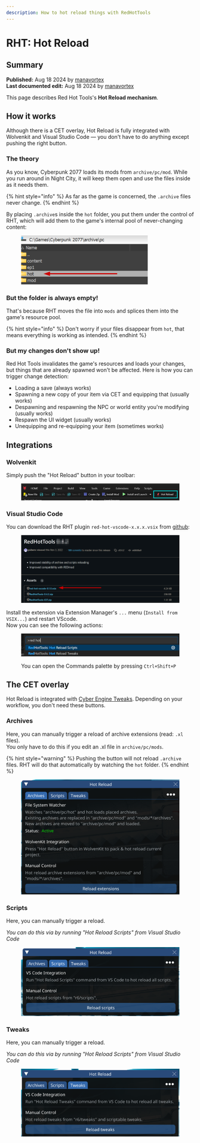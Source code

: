 ```yaml
---
description: How to hot reload things with RedHotTools
---
```


# RHT: Hot Reload

## Summary

**Published:** Aug 18 2024 by [manavortex](https://app.gitbook.com/u/NfZBoxGegfUqB33J9HXuCs6PVaC3 "mention")\
**Last documented edit:** Aug 18 2024 by [manavortex](https://app.gitbook.com/u/NfZBoxGegfUqB33J9HXuCs6PVaC3 "mention")

This page describes Red Hot Tools's **Hot Reload mechanism**.

## How it works

Although there is a CET overlay, Hot Reload is fully integrated with Wolvenkit and Visual Studio Code — you don't have to do anything except pushing the right button.

### The theory

As you know, Cyberpunk 2077 loads its mods from `archive/pc/mod`. While you run around in Night City, it will keep them open and use the files inside as it needs them.&#x20;

{% hint style="info" %}
As far as the game is concerned, the `.archive` files never change.&#x20;
{% endhint %}

By placing `.archive`s inside the `hot` folder, you put them under the control of RHT, which will add them to the game's internal pool of never-changing content:

<figure><img src="../../../.gitbook/assets/rht_hot_reload__file_system.png" alt=""><figcaption></figcaption></figure>

### But the folder is always empty!

That's because RHT moves the file into `mods` and splices them into the game's resource pool.&#x20;

{% hint style="info" %}
Don't worry if your files disappear from `hot`, that means everything is working as intended.
{% endhint %}

### But my changes don't show up!

Red Hot Tools invalidates the game's resources and loads your changes, but things that are already spawned won't be affected. Here is how you can trigger change detection:

* Loading a save (always works)
* Spawning a new copy of your item via CET and equipping that (usually works)
* Despawning and respawning the NPC or world entity you're modifying (usually works)
* Respawn the UI widget (usually works)
* Unequipping and re-equipping your item (sometimes works)

## Integrations

### Wolvenkit

Simply push the "Hot Reload" button in your toolbar:

<figure><img src="../../../.gitbook/assets/rht_hot_reload_wolvenkit.png" alt=""><figcaption></figcaption></figure>

### Visual Studio Code

You can download the RHT plugin `red-hot-vscode-x.x.x.vsix` from [github](https://github.com/psiberx/cp2077-red-hot-tools/releases/):&#x20;

<figure><img src="../../../.gitbook/assets/rht_vscode_github.png" alt=""><figcaption></figcaption></figure>

Install the extension via Extension Manager's `...` menu (`Install from VSIX...`) and restart VScode.\
Now you can see the following actions:

<figure><img src="../../../.gitbook/assets/rht_vscode.png" alt=""><figcaption><p>You can open the Commands palette by pressing <code>Ctrl+Shift+P</code></p></figcaption></figure>

## The CET overlay

Hot Reload is integrated with [Cyber Engine Tweaks](https://app.gitbook.com/o/-MP5ijqI11FeeX7c8-N8/s/-MP5jWcLZLbbbzO-_ua1-887967055/). Depending on your workflow, you don't need these buttons.

### Archives

Here, you can manually trigger a reload of archive extensions (read: `.xl` files). \
You only have to do this if you edit an .xl file in `archive/pc/mods`.

{% hint style="warning" %}
Pushing the button will not reload `.archive` files. RHT will do that automatically by watching the `hot` folder.
{% endhint %}

<figure><img src="../../../.gitbook/assets/rht_hot_reload__archives.png" alt=""><figcaption></figcaption></figure>

### Scripts

Here, you can manually trigger a reload.&#x20;

_You can do this via by running "Hot Reload Scripts" from Visual Studio Code_

<figure><img src="../../../.gitbook/assets/image (3) (1) (1) (1) (1) (1).png" alt=""><figcaption></figcaption></figure>

### Tweaks

Here, you can manually trigger a reload.&#x20;

_You can do this via by running "Hot Reload Scripts" from Visual Studio Code_

<figure><img src="../../../.gitbook/assets/rht_hot_reload__tweaks.png" alt=""><figcaption></figcaption></figure>

